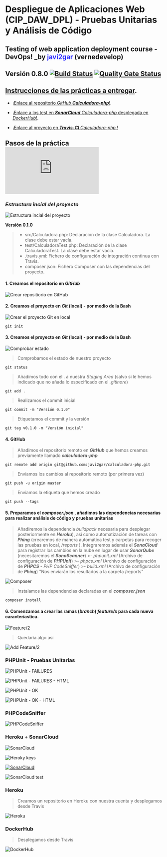 # Despliegue de Aplicaciones Web (CIP_DAW_DPL) - Pruebas Unitarias y Análisis de Código 
## Testing of web application deployment course - DevOps! _by <span style="color:blue; opacity: 0.80">  javi2gar</span> (vernedevelop)  
## Versión 0.8.0  [![Build Status](https://travis-ci.org/javi2gar/calculadora-php.svg?branch=master)](https://travis-ci.org/javi2gar/calculadora-php) [![Quality Gate Status](https://sonarcloud.io/api/project_badges/measure?project=vendor-javi2gar_calculadora-php&metric=alert_status)](https://sonarcloud.io/dashboard?id=vendor-javi2gar_calculadora-php)  

## [Instrucciones de las prácticas a entregar](https://github.com/javi2gar/calculadora-php/blob/master/README_FILES/INSTRUCCIONES.md).


- [¡Enlace al repositorio _GitHub_ **_Calculadora-php_**!](https://github.com/javi2gar/calculadora-php).  

- [¡Enlace a los test en **_SonarCloud_** _Calculadora-php_ desplegada en _DockerHub_!](https://sonarcloud.io/dashboard?id=vendor-javi2gar_calculadora-php).  

- [¡Enlace al proyecto en **_Travis-CI_** _Calculadora-php_ !](https://travis-ci.org/javi2gar/calculadora-php)

## Pasos de la práctica  ![Comandos de ayuda]( https://github.com/javi2gar/calculadora-php/blob/master/README_FILES/COMANDOS_AYUDA.md)

### _Estructura incial del proyecto_ ###
![Estructura incial del proyecto](README_FILES/images_readme/p01.jpg)

**Versión 0.1.0**	
> - src/Calculadora.php: Declaración de la clase Calculadora. La clase debe estar vacía.
> - test/CalculadoraTest.php: Declaración de la clase CalculadoraTest. La clase debe estar vacía.
> - .travis.yml: Fichero de configuración de integración continua con Travis.
> - composer.json: Fichero Composer con las dependencias del proyecto.

#### 1. Creamos el repositorio en _GitHub_

![Crear repositiorio en GitHub](README_FILES/images_readme/p02.jpg)

#### 2. Creamos el proyecto en _Git_ (local) - por medio de la Bash

![Crear el proyecto Git en local](README_FILES/images_readme/p03.jpg)

>	
	git init

#### 3. Creamos el proyecto en _Git_ (local) - por medio de la Bash

![Comprobar estado](README_FILES/images_readme/p04.jpg)

>	Comprobamos el estado de nuestro proyecto

	git status


>	Añadimos todo con el . a nuestra _Staging Area_ (salvo si le hemos indicado que no añada lo especificado en el _.gitinore_)

	git add .

>	Realizamos el commit inicial 

	git commit -m "Versión 0.1.0"

>	Etiquetamos el commit y la versión 

	git tag v0.1.0 -m "Versión inicial"

#### 4. GitHub

>	Añadimos el repositorio remoto en _**GitHub**_ que hemos creamos previamente llamado _**calculadora-php**_ 

	git remote add origin git@github.com:javi2gar/calculadora-php.git

>	Enviamos los cambios al repositorio remoto (por primera vez)  

	git push -u origin master

>	Enviamos la etiqueta que hemos creado 

	git push --tags

#### 5. Preparamos el _composer.json_ , añadimos las dependencias necesarias para realizar análisis de código y pruebas unitarias 

> Añadiremos la dependencia _buildpack_ necesaria para desplegar posteriormente en _**Heroku**_), así como automatización de tareas con _**Phing**_ (crearemos de manera automática test y carpetas para recoger las pruebas en local,  _/reports_ ). Integraremos además el _**SonaCloud**_ para registrar los cambios en la nube en lugar de usar _**SonarQube**_ (necesitaremos el _**SonaScanner**_)
	>- _phpunit.xml_ (Archivo de configuración de _**PHPUnit**_)
	>- _phpcs.xml_ (Archivo de configuración de _**PHPCS**_ - _PHP CodeSniffer_)
	>- _build.xml_ (Archivo de configuración de _**Phing**_)
    "Nos enviarán los resultados a la carpeta /reports"

![Composer](README_FILES/images_readme/p05.jpg)

>	Instalamos las dependencias declaradas en el _**composer.json**_ 

	composer install

#### 6. Comenzamos a crear las ramas (_branch_) _feature/x_ para cada nueva caracteríastica.

![Feature/2](README_FILES/images_readme/p06.jpg)

> Quedaría algo así

![Add Feature/2](README_FILES/images_readme/p07.jpg)

### PHPUnit - Pruebas Unitarias

![PHPUnit - FAILURES](README_FILES/images_readme/p08.jpg)


![PHPUnit - FAILURES - HTML](README_FILES/images_readme/p09.jpg)


![PHPUnit - OK](README_FILES/images_readme/p10.jpg)


![PHPUnit - OK - HTML](README_FILES/images_readme/p11.jpg)


### PHPCodeSniffer 

![PHPCodeSniffer ](README_FILES/images_readme/p12.jpg)

### Heroku + SonarCloud

![SonarCloud ](README_FILES/images_readme/p13.jpg)


![Heroky keys](README_FILES/images_readme/p14.jpg)


[![SonarCloud](https://sonarcloud.io/images/project_badges/sonarcloud-white.svg)](https://sonarcloud.io/dashboard?id=vendor-javi2gar_calculadora-php)

![SonarCloud test](README_FILES/images_readme/p15.jpg)


### Heroku
> Creamos un repositorio en Heroku con nuestra cuenta y desplegamos desde Travis

![Heroku](README_FILES/images_readme/p16.jpg)

### DockerHub
> Desplegamos desde Travis

![DockerHub](README_FILES/images_readme/p17.jpg)

